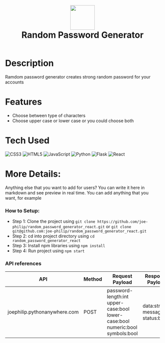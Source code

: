 <div align="center">
      <h1> <img src="https://joe-philip.github.io/random_password_generator_react/logo192.png" width="80px"><br/>Random Password Generator</h1>
     </div>
<p align="center">
<a href="https://joe-philip.github.io/random_password_generator_react" target="_blank"><img alt="" src="https://img.shields.io/badge/Website-EA4C89?style=normal&logo=dribbble&logoColor=white" style="vertical-align:center" /></a>
</p>

# Description
Ramdom password generator creates strong random password for your accounts

# Features
- Choose between type of characters
- Choose upper case or lower case or you could choose both

# Tech Used
 ![CSS3](https://img.shields.io/badge/css3-%231572B6.svg?style=for-the-badge&logo=css3&logoColor=white) ![HTML5](https://img.shields.io/badge/html5-%23E34F26.svg?style=for-the-badge&logo=html5&logoColor=white) ![JavaScript](https://img.shields.io/badge/javascript-%23323330.svg?style=for-the-badge&logo=javascript&logoColor=%23F7DF1E) ![Python](https://img.shields.io/badge/python-3670A0?style=for-the-badge&logo=python&logoColor=ffdd54) ![Flask](https://img.shields.io/badge/flask-%23000.svg?style=for-the-badge&logo=flask&logoColor=white) ![React](https://img.shields.io/badge/react-%2320232a.svg?style=for-the-badge&logo=react&logoColor=%2361DAFB)
      
# More Details:
Anything else that you want to add for users? You can write it here in markdown and see preview in real time. You can add anything that you want, for example

### How to Setup:
- Step 1: Clone the project using `git clone https://github.com/joe-philip/random_password_generator_react.git` or `git clone git@github.com:joe-philip/random_password_generator_react.git`
- Step 2: cd into project directory using `cd random_password_generator_react`
- Step 3: Install npm libraries using `npm install`
- Step 4: Run project using `npm start`

### API references
| API | Method | Request Payload | Response Payload|
| ----------- | ----------- | ----------- | ----------- |
| joephilip.pythonanywhere.com | POST | password-length:int<br>upper-case:bool<br>lower-case:bool<br>numeric:bool<br>symbols:bool|data:str<br>message:str<br>status:bool
<!-- </> with 💛 by readMD (https://readmd.itsvg.in) -->
    